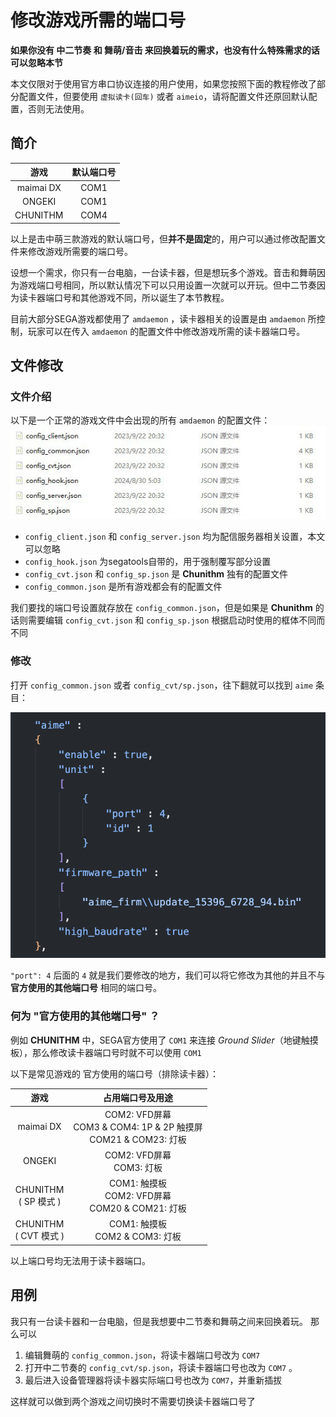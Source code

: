 # 修改游戏所需的端口号

**如果你没有 中二节奏 和 舞萌/音击 来回换着玩的需求，也没有什么特殊需求的话可以忽略本节**

本文仅限对于使用官方串口协议连接的用户使用，如果您按照下面的教程修改了部分配置文件，但要使用 `虚拟读卡(回车)` 或者 `aimeio`，请将配置文件还原回默认配置，否则无法使用。

## 简介
   | 游戏 | 默认端口号 |
   | :---: | :---: |
   |maimai DX | COM1 |
   |ONGEKI | COM1 |
   |CHUNITHM | COM4 |

以上是击中萌三款游戏的默认端口号，但**并不是固定**的，用户可以通过修改配置文件来修改游戏所需要的端口号。

设想一个需求，你只有一台电脑，一台读卡器，但是想玩多个游戏。音击和舞萌因为游戏端口号相同，所以默认情况下可以只用设置一次就可以开玩。但中二节奏因为读卡器端口号和其他游戏不同，所以诞生了本节教程。

目前大部分SEGA游戏都使用了 `amdaemon` ，读卡器相关的设置是由 `amdaemon` 所控制，玩家可以在传入 `amdaemon` 的配置文件中修改游戏所需的读卡器端口号。

## 文件修改
### 文件介绍
以下是一个正常的游戏文件中会出现的所有 `amdaemon` 的配置文件：
![amdcfg](assets/amdaemon_cfg.jpg)

* `config_client.json` 和 `config_server.json` 均为配信服务器相关设置，本文可以忽略
* `config_hook.json` 为segatools自带的，用于强制覆写部分设置
* `config_cvt.json` 和 `config_sp.json` 是 **Chunithm** 独有的配置文件
* `config_common.json` 是所有游戏都会有的配置文件

我们要找的端口号设置就存放在 `config_common.json`，但是如果是 **Chunithm** 的话则需要编辑 `config_cvt.json` 和 `config_sp.json` 根据启动时使用的框体不同而不同

### 修改
打开 `config_common.json` 或者 `config_cvt/sp.json`，往下翻就可以找到 `aime` 条目：

![amdcfg2](assets/amdaemon_cfg2.png)

`"port": 4` 后面的 `4` 就是我们要修改的地方，我们可以将它修改为其他的并且不与 **官方使用的其他端口号** 相同的端口号。

### 何为 "官方使用的其他端口号" ？

例如 **CHUNITHM** 中，SEGA官方使用了 `COM1` 来连接 *Ground Slider*（地键触摸板），那么修改读卡器端口号时就不可以使用 `COM1`

以下是常见游戏的 官方使用的端口号（排除读卡器）：

   | 游戏 | 占用端口号及用途 |
   | :---: | :---: |
   |maimai DX | COM2: VFD屏幕<br>COM3 & COM4: 1P & 2P 触摸屏<br>COM21 & COM23: 灯板 |
   |ONGEKI | COM2: VFD屏幕<br>COM3: 灯板 |
   |CHUNITHM<br>( SP 模式 ) | COM1: 触摸板<br>COM2: VFD屏幕<br>COM20 & COM21: 灯板 |
   |CHUNITHM<br>( CVT 模式 ) | COM1: 触摸板<br>COM2 & COM3: 灯板 |

以上端口号均无法用于读卡器端口。

## 用例

我只有一台读卡器和一台电脑，但是我想要中二节奏和舞萌之间来回换着玩。
那么可以
1. 编辑舞萌的 `config_common.json`，将读卡器端口号改为 `COM7` 
2. 打开中二节奏的 `config_cvt/sp.json`，将读卡器端口号也改为 `COM7` 。
3. 最后进入设备管理器将读卡器实际端口号也改为 `COM7`，并重新插拔

这样就可以做到两个游戏之间切换时不需要切换读卡器端口号了